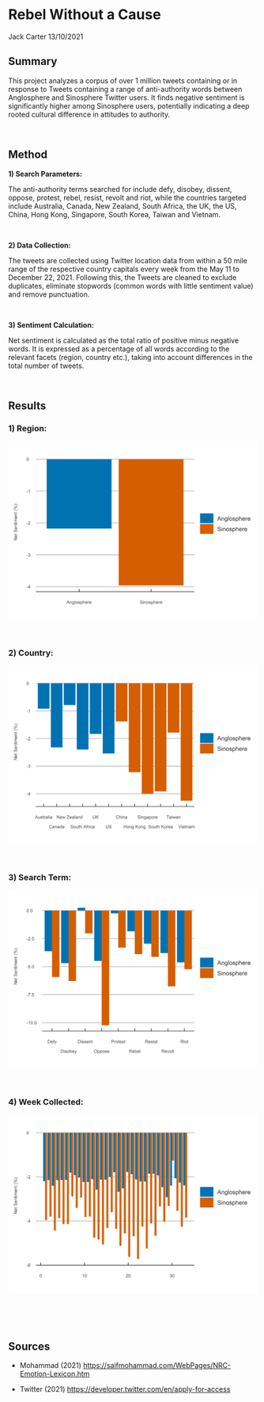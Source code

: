Rebel Without a Cause
================
Jack Carter
13/10/2021

## **Summary**

This project analyzes a corpus of over 1 million tweets containing or in
response to Tweets containing a range of anti-authority words between
Anglosphere and Sinosphere Twitter users. It finds negative sentiment is
significantly higher among Sinosphere users, potentially indicating a
deep rooted cultural difference in attitudes to authority.

 

## **Method**

**1) Search Parameters:**

The anti-authority terms searched for include defy, disobey, dissent,
oppose, protest, rebel, resist, revolt and riot, while the countries
targeted include Australia, Canada, New Zealand, South Africa, the UK,
the US, China, Hong Kong, Singapore, South Korea, Taiwan and Vietnam.

<br/>

**2) Data Collection:**

The tweets are collected using Twitter location data from within a 50
mile range of the respective country capitals every week from the May 11
to December 22, 2021. Following this, the Tweets are cleaned to exclude
duplicates, eliminate stopwords (common words with little sentiment
value) and remove punctuation.

<br/>

**3) Sentiment Calculation:**

Net sentiment is calculated as the total ratio of positive minus
negative words. It is expressed as a percentage of all words according
to the relevant facets (region, country etc.), taking into account
differences in the total number of tweets.

 

## Results

### **1) Region:**

![](Rebel-Without-a-Cause_files/figure-gfm/unnamed-chunk-1-1.png)<!-- -->

<br/>

### **2) Country:**

![](Rebel-Without-a-Cause_files/figure-gfm/unnamed-chunk-3-1.png)<!-- -->

<br/>

### **3) Search Term:**

![](Rebel-Without-a-Cause_files/figure-gfm/unnamed-chunk-5-1.png)<!-- -->

<br/>

### **4) Week Collected:**

![](Rebel-Without-a-Cause_files/figure-gfm/unnamed-chunk-7-1.png)<!-- -->

<br/>

 

## **Sources**

  - Mohammad (2021)
    <https://saifmohammad.com/WebPages/NRC-Emotion-Lexicon.htm>

  - Twitter (2021) <https://developer.twitter.com/en/apply-for-access>
